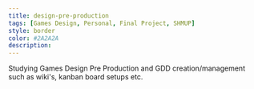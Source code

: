 ```yaml
---
title: design-pre-production
tags: [Games Design, Personal, Final Project, SHMUP]
style: border
color: #2A2A2A
description: 
---
```




Studying Games Design Pre Production and GDD creation/management such as wiki's, kanban board setups etc.
